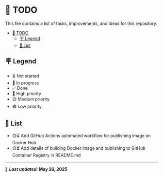 # 📝 TODO

This file contains a list of tasks, improvements, and ideas for this repository.

- [📝 TODO](#-todo)
  - [🪧 Legend](#-legend)
  - [📝 List](#-list)

## 🪧 Legend

- ⏳ Not started
- 🔄 In progress
- ✅ Done
- 🔴 High priority
- 🟡 Medium priority
- 🟢 Low priority

## 📝 List

- 🟡⏳ Add GitHub Actions automated workflow for publishing image on Docker Hub
- 🟡⏳ Add details of building Docker image and publishing to GitHub Container Registry in README.md

---

📌 ***Last updated:* May 26, 2025**
